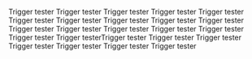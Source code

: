 Trigger tester
Trigger tester
Trigger tester
Trigger tester
Trigger tester
Trigger tester
Trigger tester
Trigger tester
Trigger tester
Trigger tester
Trigger tester
Trigger tester
Trigger tester
Trigger tester
Trigger tester
Trigger tester
Trigger testerTrigger tester
Trigger tester
Trigger tester
Trigger tester
Trigger tester
Trigger tester
Trigger tester

